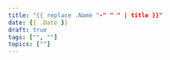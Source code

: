 ```yaml
---
title: "{{ replace .Name "-" " " | title }}"
date: {{ .Date }}
draft: true
tags: ["", ""]
topics: [""]
---
```

<p><!--more--></p>
